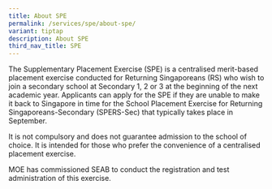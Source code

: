 ```yaml
---
title: About SPE
permalink: /services/spe/about-spe/
variant: tiptap
description: About SPE
third_nav_title: SPE
---
```

<p>The Supplementary Placement Exercise (SPE) is a centralised merit-based
placement exercise conducted for Returning Singaporeans (RS) who wish to
join a secondary school at Secondary 1, 2 or 3 at the beginning of the
next academic year. Applicants can apply for the SPE if they are unable
to make it back to Singapore in time for the School Placement Exercise
for Returning Singaporeans-Secondary (SPERS-Sec) that typically takes place
in September.</p>
<p>It is not compulsory and does not guarantee admission to the school of
choice. It is intended for those who prefer the convenience of a centralised
placement exercise.</p>
<p>MOE has commissioned SEAB to conduct the registration and test administration
of this exercise.</p>
